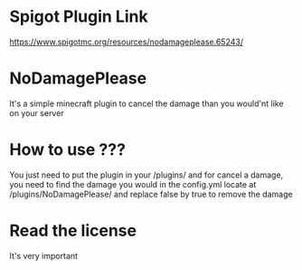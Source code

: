# Spigot Plugin Link
https://www.spigotmc.org/resources/nodamageplease.65243/

# NoDamagePlease
It's a simple minecraft plugin to cancel the damage than you would'nt like on your server


# How to use ???
You just need to put the plugin in your /plugins/
and for cancel a damage, you need to  find the damage you would in the config.yml locate at /plugins/NoDamagePlease/ and replace false by true to remove the damage
# Read the license
It's very important

